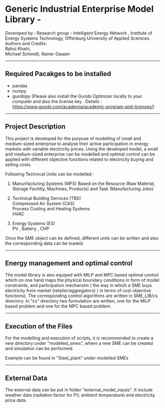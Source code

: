 # Generic Industrial Enterprise Model Library - 
Developed by : Research group - Intelligent Energy Network , Institute of Energy Systems Technology, Offenburg University of Applied Sceinces. 
\
Authors and Credits: 
\
Rahul Khatri,  
Michael Schmidt,
Rainer Gasper

---------------------------------------
Required Pacakges to be installed
---------------------------------------
- pandas 
- numpy 
- gurobipy (Please also install the Gurobi Optimizer locally to your computer 
  and also the license key . 
  Details : https://www.gurobi.com/academia/academic-program-and-licenses/)


--------------------------------
Project Description
--------------------------------
This project is developed for the purpose of modelling of small and medium-sized enterprise
to analyse their active participation in energy markets with variable electricity prices.
Using the developed model, a small and medium-sized enterprise can be modelled and optimal control can be applied
with different objective functions related to electricity buying and selling costs.

Following Technical Units can be modelled :
1. Manunfacturing Systems (MFS)
    Based on the Resource (Raw Material, Storage Facilitiy, Machines, Products) and Task (Manufacturing Jobs)

2. Technical Building Services (TBS)\
    Compressed Air System (CAS) \
    Process Cooling and Heating Systems \
    HVAC 
    
3. Energy Systems (ES) \
   PV , Battery , CHP 
   
Once the SME object can be defined, different units can be written and also the corresponding data
can be loaded. 

-------------------------------------
Energy management and optimal control
-------------------------------------
The model library is also equiped with MILP and MPC based optimal control which on one hand maps
the physical boundary conditions in form of model constraints, and participation mechansim (
the way in which a SME buys electricity from market (retailer/aggregators) ) in terms of cost objective
functions). The corresponding control algorithms are written in SME_LIB/cs directory. In "cs" directory two formulation
are written, one for the MILP based problem and one for the MPC based problem.


----------------------------------------
Execution of the Files
----------------------------------------
For the modelling and execution of scripts, it is recommended to create a new directory under "modelled_smes", where 
a new SME can be created and simulation can be performed.

Example can be found in "Steel_plant" under modelled SMEs


----------------------------------------
External Data
----------------------------------------
The external data can be put in folder "external_model_inputs". 
It include weather data (radiation factor for PV, ambient temperature) and electricity price data.
